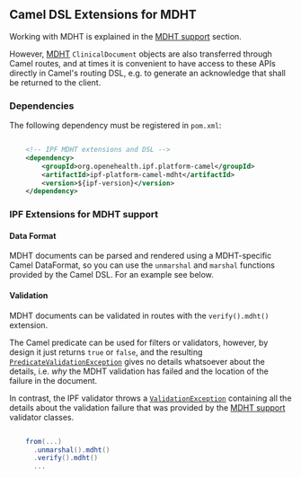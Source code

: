 ## Camel DSL Extensions for MDHT

Working with MDHT is explained in the [MDHT support] section.

However, [MDHT] `ClinicalDocument` objects are also transferred through Camel routes, and at times it is convenient
to have access to these APIs directly in Camel's routing DSL, e.g. to generate an acknowledge that shall be returned to
the client.


### Dependencies

The following dependency must be registered in `pom.xml`:

```xml

    <!-- IPF MDHT extensions and DSL -->
    <dependency>
        <groupId>org.openehealth.ipf.platform-camel</groupId>
        <artifactId>ipf-platform-camel-mdht</artifactId>
        <version>${ipf-version}</version>
    </dependency>

```


### IPF Extensions for MDHT support

#### Data Format

MDHT documents can be parsed and rendered using a MDHT-specific Camel DataFormat, so you can use the
`unmarshal` and `marshal` functions provided by the Camel DSL. For an example see below.

#### Validation

MDHT documents can be validated in routes with the `verify().mdht()` extension.

The Camel predicate can be used for filters or validators, however, by design it just returns `true` or `false`, and the
resulting [`PredicateValidationException`](https://camel.apache.org/maven/current/camel-core/apidocs/org/apache/camel/processor/validation/PredicateValidationException.html)
gives no details whatsoever about the details, i.e. *why* the MDHT validation has failed and the location of the failure in the document.

In contrast, the IPF validator throws a [`ValidationException`](../apidocs/org/openehealth/ipf/commons/core/modules/api/ValidationException.html)
containing all the details about the validation failure that was provided by the [MDHT support] validator classes.

```groovy

    from(...)
      .unmarshal().mdht()
      .verify().mdht()
      ...

```


[MDHT]: https://www.projects.openhealthtools.org/sf/projects/mdht/
[MDHT support]: ../ipf-modules-cda-mdht/index.html